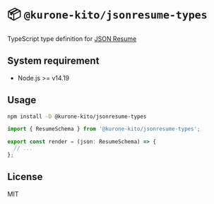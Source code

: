 # 📦 `@kurone-kito/jsonresume-types`

TypeScript type definition for [JSON Resume](http://jsonresume.org)

## System requirement

- Node.js >= v14.19

## Usage

```sh
npm install -D @kurone-kito/jsonresume-types
```

```TypeScript
import { ResumeSchema } from '@kurone-kito/jsonresume-types';

export const render = (json: ResumeSchema) => {
  // ...
};
```

## License

MIT
